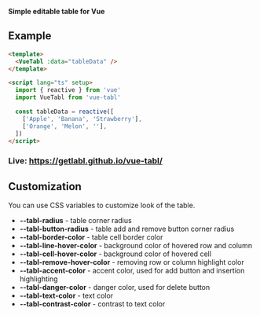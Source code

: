 **Simple editable table for Vue**

## Example

```html
<template>
  <VueTabl :data="tableData" />
</template>

<script lang="ts" setup>
  import { reactive } from 'vue'
  import VueTabl from 'vue-tabl'

  const tableData = reactive([
    ['Apple', 'Banana', 'Strawberry'],
    ['Orange', 'Melon', ''],
  ])
</script>
```

### Live: https://getlabl.github.io/vue-tabl/

## Customization

You can use CSS variables to customize look of the table.

- **--tabl-radius** - table corner radius
- **--tabl-button-radius** - table add and remove button corner radius
- **--tabl-border-color** - table cell border color
- **--tabl-line-hover-color** - background color of hovered row and column
- **--tabl-cell-hover-color** - background color of hovered cell
- **--tabl-remove-hover-color** - removing row or column highlight color
- **--tabl-accent-color** - accent color, used for add button and insertion highlighting
- **--tabl-danger-color** - danger color, used for delete button
- **--tabl-text-color** - text color
- **--tabl-contrast-color** - contrast to text color

